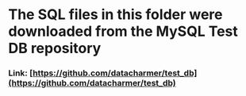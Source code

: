# The SQL files in this folder were downloaded from the MySQL Test DB repository

### Link: [https://github.com/datacharmer/test_db](https://github.com/datacharmer/test_db)